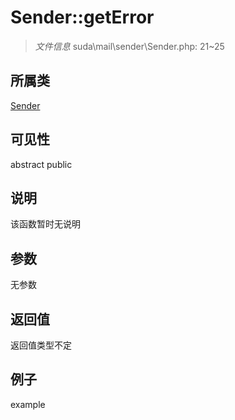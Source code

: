 # Sender::getError

> *文件信息* suda\mail\sender\Sender.php: 21~25
## 所属类 

[Sender](../Sender.md)

## 可见性

abstract  public  
## 说明

该函数暂时无说明

## 参数

无参数
## 返回值
返回值类型不定
## 例子

example